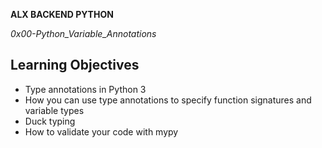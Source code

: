 __ALX BACKEND PYTHON__

*0x00-Python_Variable_Annotations*

## Learning Objectives

- Type annotations in Python 3
- How you can use type annotations to specify function signatures and variable types
- Duck typing
- How to validate your code with mypy
